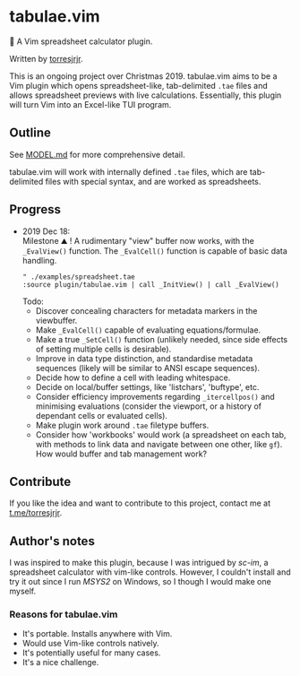 tabulae.vim
===========
📖 A Vim spreadsheet calculator plugin.

Written by [torresjrjr](https://t.me/torresjrjr).

This is an ongoing project over Christmas 2019. tabulae.vim aims to be a Vim plugin
which opens spreadsheet-like, tab-delimited `.tae` files and allows spreadsheet
previews with live calculations. Essentially, this plugin will turn Vim into an
Excel-like TUI program.

Outline
-------
See [MODEL.md](MODEL.md) for more comprehensive detail.

tabulae.vim will work with internally defined `.tae` files, which are
tab-delimited files with special syntax, and are worked as spreadsheets.

Progress
--------
- 2019 Dec 18:  
  Milestone ⛰️ ! A rudimentary "view" buffer now works, with the `_EvalView()`
  function. The `_EvalCell()` function is capable of basic data handling.
  ```vim
  " ./examples/spreadsheet.tae
  :source plugin/tabulae.vim | call _InitView() | call _EvalView() 
  ```
  Todo:
  - Discover concealing characters for metadata markers in the viewbuffer.
  - Make `_EvalCell()` capable of evaluating equations/formulae.
  - Make a true `_SetCell()` function (unlikely needed, since side effects of
    setting multiple cells is desirable).
  - Improve in data type distinction, and standardise metadata sequences (likely
    will be similar to ANSI escape sequences).
  - Decide how to define a cell with leading whitespace.
  - Decide on local/buffer settings, like 'listchars', 'buftype', etc.
  - Consider efficiency improvements regarding `_itercellpos()` and minimising
    evaluations (consider the viewport, or a history of dependant cells or
    evaluated cells).
  - Make plugin work around `.tae` filetype buffers.
  - Consider how 'workbooks' would work (a spreadsheet on each tab, with methods
    to link data and navigate between one other, like `gf`). How would buffer
    and tab management work?

Contribute
----------
If you like the idea and want to contribute to this project, contact me at
[t.me/torresjrjr](https://t.me/torresjrjr).

Author's notes
-------------
I was inspired to make this plugin, because I was intrigued by _sc-im_, a
spreadsheet calculator with vim-like controls. However, I couldn't install and
try it out since I run _MSYS2_ on Windows, so I though I would make one myself.

### Reasons for tabulae.vim
- It's portable. Installs anywhere with Vim.
- Would use Vim-like controls natively.
- It's potentially useful for many cases.
- It's a nice challenge.
